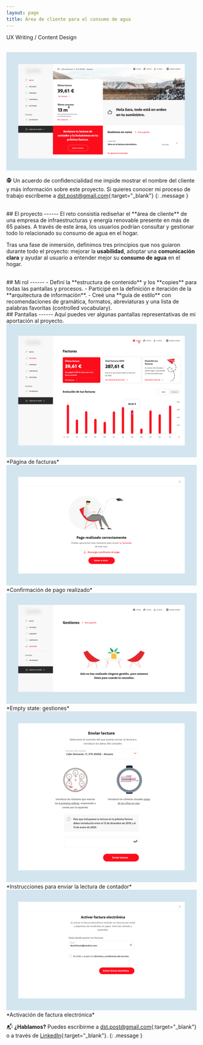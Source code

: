 ```yaml
---
layout: page
title: Área de cliente para el consumo de agua
---
```

UX Writing / Content Design<br>

<br>
<a href="{{ site.baseurl }}/assets/Acc_1.png" target="_blank">
    <img 
        src="/assets/Acc_1.png" 
        alt="Acc_1"
    >
</a>

🕵️ Un acuerdo de confidencialidad me impide mostrar el nombre del cliente y más información sobre este proyecto. Si quieres conocer mi proceso de trabajo escríbeme a [dst.post@gmail.com](mailto:dst.post@gmail.com){:target="_blank"}
{: .message }

<br>
## El proyecto
------
El reto consistía rediseñar el **área de cliente** de una empresa de infraestructuras y energía renovable presente en más de 65 países. A través de este área, los usuarios podrían consultar y gestionar todo lo relacionado su consumo de agua en el hogar.

Tras una fase de inmersión, definimos tres principios que nos guiaron durante todo el proyecto: mejorar la **usabilidad**, adoptar una **comunicación clara** y ayudar al usuario a entender mejor su **consumo de agua** en el hogar.

<br>
## Mi rol
------
- Definí la **estructura de contenido** y los **copies** para todas las pantallas y procesos.
- Participé en la definición e iteración de la **arquitectura de información**.
- Creé una **guía de estilo** con recomendaciones de gramática, formatos, abreviaturas y una lista de palabras favoritas (controlled vocabulary).


<br>
## Pantallas
------
Aquí puedes ver algunas pantallas representativas de mi aportación al proyecto.

<br>
<a href="{{ site.baseurl }}/assets/Acc_2.png" target="_blank">
    <img 
        src="/assets/Acc_2.png" 
        alt="Acc_2"
    >
</a>
*Página de facturas*

<br>
<a href="{{ site.baseurl }}/assets/Acc_3.png" target="_blank">
    <img 
        src="/assets/Acc_3.png" 
        alt="Acc_3"
    >
</a>
*Confirmación de pago realizado*

<br>
<a href="{{ site.baseurl }}/assets/Acc_4.png" target="_blank">
    <img 
        src="/assets/Acc_4.png" 
        alt="Acc_4"
    >
</a>
*Empty state: gestiones*

<br>
<a href="{{ site.baseurl }}/assets/Acc_5.png" target="_blank">
    <img 
        src="/assets/Acc_5.png" 
        alt="Acc_5"
    >
</a>
*Instrucciones para enviar la lectura de contador*

<br>
<a href="{{ site.baseurl }}/assets/Acc_6.png" target="_blank">
    <img 
        src="/assets/Acc_6.png" 
        alt="Acc_6"
    >
</a>
*Activación de factura electrónica*
<br>

📬 **¿Hablamos?** Puedes escribirme a [dst.post@gmail.com](mailto:dst.post@gmail.com){:target="_blank"} o a través de [LinkedIn](https://www.linkedin.com/in/daniel-s%C3%A1ez-torregrosa/){:target="_blank"}.
{: .message }

<br>
